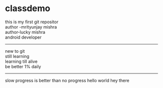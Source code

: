 # classdemo
this is my first  git repositor
<br>
author -mrityunjay mishra
<br>
author-lucky mishra
<br>
android developer 
<hr>
new to git
<br>
still learning
<br>
learning till alive 
<br>
be better 1% daily
<hr>
slow progress is better than no progress
hello world
hey there


